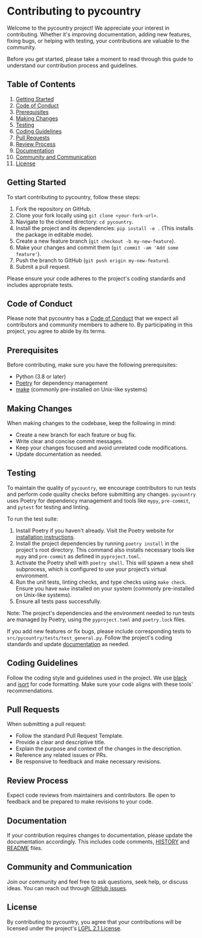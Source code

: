 # Contributing to pycountry

Welcome to the pycountry project! We appreciate your interest in contributing. Whether it's improving documentation, adding new features, fixing bugs, or helping with testing, your contributions are valuable to the community.

Before you get started, please take a moment to read through this guide to understand our contribution process and guidelines.

## Table of Contents

1. [Getting Started](#getting-started)
2. [Code of Conduct](#code-of-conduct)
3. [Prerequisites](#prerequisites)
4. [Making Changes](#making-changes)
5. [Testing](#testing)
6. [Coding Guidelines](#coding-guidelines)
7. [Pull Requests](#pull-requests)
8. [Review Process](#review-process)
9. [Documentation](#documentation)
10. [Community and Communication](#community-and-communication)
11. [License](#license)

## Getting Started

To start contributing to pycountry, follow these steps:

1. Fork the repository on GitHub.
2. Clone your fork locally using ``git clone <your-fork-url>``.
3. Navigate to the cloned directory: ``cd pycountry``.
4. Install the project and its dependencies: ``pip install -e .`` (This installs the package in editable mode).
5. Create a new feature branch (`git checkout -b my-new-feature`).
6. Make your changes and commit them (`git commit -am 'Add some feature'`).
7. Push the branch to GitHub (`git push origin my-new-feature`).
8. Submit a pull request.

Please ensure your code adheres to the project's coding standards and includes appropriate tests.

## Code of Conduct

Please note that pycountry has a [Code of Conduct](https://github.com/pycountry/pycountry/blob/main/CODEOFCONDUCT.md) that we expect all contributors and community members to adhere to. By participating in this project, you agree to abide by its terms.

## Prerequisites

Before contributing, make sure you have the following prerequisites:

- Python (3.8 or later)
- [Poetry](https://python-poetry.org/docs/#installation) for dependency management
- [make](https://www.gnu.org/software/make/) (commonly pre-installed on Unix-like systems)

## Making Changes

When making changes to the codebase, keep the following in mind:

- Create a new branch for each feature or bug fix.
- Write clear and concise commit messages.
- Keep your changes focused and avoid unrelated code modifications.
- Update documentation as needed.

## Testing

To maintain the quality of ``pycountry``, we encourage contributors to run tests and perform code quality checks before submitting any changes. ``pycountry`` uses Poetry for dependency management and tools like ``mypy``, ``pre-commit``, and ``pytest`` for testing and linting.

To run the test suite:

1. Install Poetry if you haven't already. Visit the Poetry website for [installation instructions](https://python-poetry.org/docs/#installation).
2. Install the project dependencies by running ``poetry install`` in the project's root directory. This command also installs necessary tools like `mypy` and `pre-commit` as defined in `pyproject.toml`.
3. Activate the Poetry shell with ``poetry shell``. This will spawn a new shell subprocess, which is configured to use your project’s virtual environment.
4. Run the unit tests, linting checks, and type checks using ``make check``. Ensure you have `make` installed on your system (commonly pre-installed on Unix-like systems).
5. Ensure all tests pass successfully.

Note: The project's dependencies and the environment needed to run tests are managed by Poetry, using the `pyproject.toml` and `poetry.lock` files.

If you add new features or fix bugs, please include corresponding tests to ``src/pycountry/tests/test_general.py``. Follow the project's coding standards and update [documentation](#documentation) as needed.

## Coding Guidelines

Follow the coding style and guidelines used in the project. We use [black](https://github.com/psf/black) and [isort](https://pycqa.github.io/isort/) for code formatting. Make sure your code aligns with these tools' recommendations.

## Pull Requests

When submitting a pull request:

- Follow the standard Pull Request Template.
- Provide a clear and descriptive title.
- Explain the purpose and context of the changes in the description.
- Reference any related issues or PRs.
- Be responsive to feedback and make necessary revisions.

## Review Process

Expect code reviews from maintainers and contributors. Be open to feedback and be prepared to make revisions to your code.

## Documentation

If your contribution requires changes to documentation, please update the documentation accordingly. This includes code comments, [HISTORY](https://github.com/pycountry/pycountry/blob/main/HISTORY.txt) and [README](https://github.com/pycountry/pycountry/blob/main/README.rst) files.

## Community and Communication

Join our community and feel free to ask questions, seek help, or discuss ideas. You can reach out through [GitHub issues](https://github.com/pycountry/pycountry/issues).

## License

By contributing to pycountry, you agree that your contributions will be licensed under the project's [LGPL 2.1 License](https://github.com/pycountry/pycountry/blob/main/LICENSE.txt).
